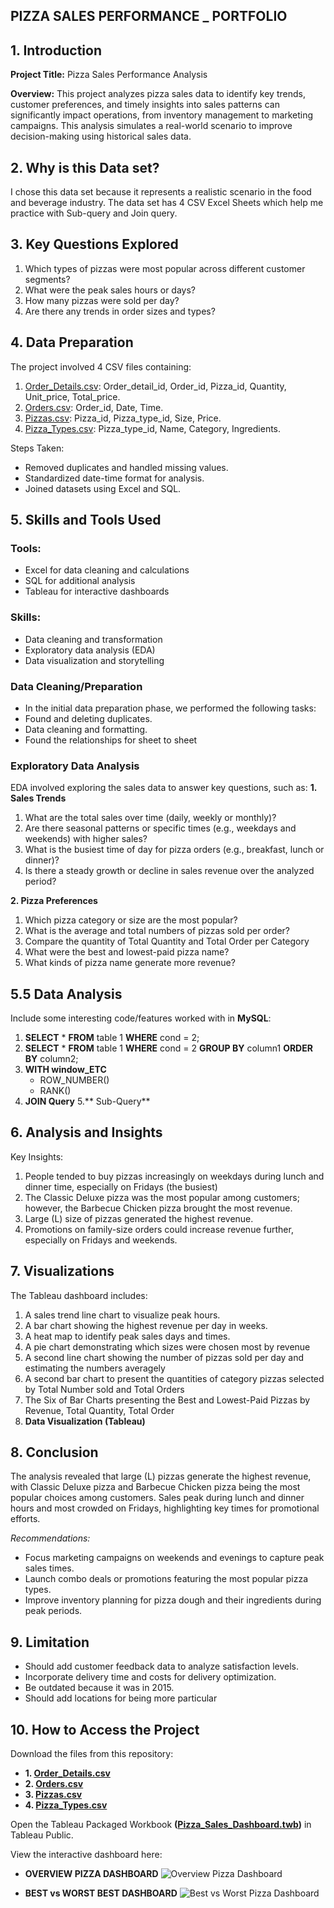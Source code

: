 ## PIZZA SALES PERFORMANCE _ PORTFOLIO

## 1. Introduction
**Project Title:** Pizza Sales Performance Analysis

**Overview:**
This project analyzes pizza sales data to identify key trends, customer preferences, and timely insights into sales patterns can significantly impact operations, from inventory management to marketing campaigns. This analysis simulates a real-world scenario to improve decision-making using historical sales data.

## 2. Why is this Data set?
I chose this data set because it represents a realistic scenario in the food and beverage industry. The data set has 4 CSV Excel Sheets which help me practice with Sub-query and Join query.

## 3. Key Questions Explored
1. Which types of pizzas were most popular across different customer segments?
2. What were the peak sales hours or days?
3. How many pizzas were sold per day?
4. Are there any trends in order sizes and types?

## 4. Data Preparation
The project involved 4 CSV files containing:
1. [Order_Details.csv](https://github.com/user-attachments/files/17858426/order_details.csv): Order_detail_id, Order_id, Pizza_id, Quantity, Unit_price, Total_price.
2. [Orders.csv](https://github.com/user-attachments/files/17858575/orders.csv): Order_id, Date, Time.
3. [Pizzas.csv](https://github.com/user-attachments/files/17858658/pizzas.csv): Pizza_id, Pizza_type_id, Size, Price.
4. [Pizza_Types.csv](https://github.com/user-attachments/files/17858621/pizza_types.csv): Pizza_type_id, Name, Category, Ingredients.
   
Steps Taken:
- Removed duplicates and handled missing values.
- Standardized date-time format for analysis.
- Joined datasets using Excel and SQL.

## 5. Skills and Tools Used
### Tools:
- Excel for data cleaning and calculations
- SQL for additional analysis
- Tableau for interactive dashboards

### Skills:
- Data cleaning and transformation
- Exploratory data analysis (EDA)
- Data visualization and storytelling

### Data Cleaning/Preparation
- In the initial data preparation phase, we performed the following tasks:
- Found and deleting duplicates.
- Data cleaning and formatting.
- Found the relationships for sheet to sheet

### Exploratory Data Analysis
EDA involved exploring the sales data to answer key questions, such as:
  **1. Sales Trends**
1. What are the total sales over time (daily, weekly or monthly)?
2. Are there seasonal patterns or specific times (e.g., weekdays and weekends) with higher sales?
3. What is the busiest time of day for pizza orders (e.g., breakfast, lunch or dinner)?
4. Is there a steady growth or decline in sales revenue over the analyzed period?
   
  **2. Pizza Preferences**
1. Which pizza category or size are the most popular?
2. What is the average and total numbers of pizzas sold per order? 
3. Compare the quantity of Total Quantity and Total Order per Category
4. What were the best and lowest-paid pizza name?
5. What kinds of pizza name generate more revenue?

## 5.5 Data Analysis
Include some interesting code/features worked with in **MySQL**:
1. **SELECT** * **FROM** table 1 **WHERE** cond = 2;
2. **SELECT** * **FROM** table 1 **WHERE** cond = 2 **GROUP BY** column1 **ORDER BY** column2;
3. **WITH window_ETC** 
   + ROW_NUMBER()
   + RANK()
4. **JOIN Query**
5.** Sub-Query**

## 6. Analysis and Insights
Key Insights:
1. People tended to buy pizzas increasingly on weekdays during lunch and dinner time, especially on Fridays (the busiest)
2. The Classic Deluxe pizza was the most popular among customers; however, the Barbecue Chicken pizza brought the most revenue.
3. Large (L) size of pizzas generated the highest revenue.
4. Promotions on family-size orders could increase revenue further, especially on Fridays and weekends.

## 7. Visualizations
The Tableau dashboard includes:
1. A sales trend line chart to visualize peak hours.
2. A bar chart showing the highest revenue per day in weeks.
3. A heat map to identify peak sales days and times.
4. A pie chart demonstrating which sizes were chosen most by revenue
5. A second line chart showing the number of pizzas sold per day and estimating the numbers averagely
6. A second bar chart to present the quantities of category pizzas selected by Total Number sold and Total Orders
7. The Six of Bar Charts presenting the Best and Lowest-Paid Pizzas by Revenue, Total Quantity, Total Order
8. **Data Visualization (Tableau)**

## 8. Conclusion
The analysis revealed that large (L) pizzas generate the highest revenue, with Classic Deluxe pizza and Barbecue Chicken pizza being the most popular choices among customers. Sales peak during lunch and dinner hours and most crowded on Fridays, highlighting key times for promotional efforts.

_Recommendations:_
- Focus marketing campaigns on weekends and evenings to capture peak sales times.
- Launch combo deals or promotions featuring the most popular pizza types.
- Improve inventory planning for pizza dough and their ingredients during peak periods.

## 9. Limitation
- Should add customer feedback data to analyze satisfaction levels.
- Incorporate delivery time and costs for delivery optimization.
- Be outdated because it was in 2015. 
- Should add locations for being more particular

## 10. How to Access the Project
Download the files from this repository:

- **1. [Order_Details.csv](https://github.com/user-attachments/files/17858426/order_details.csv)**
- **2. [Orders.csv](https://github.com/user-attachments/files/17858575/orders.csv)**
- **3. [Pizzas.csv](https://github.com/user-attachments/files/17858658/pizzas.csv)**
- **4. [Pizza_Types.csv](https://github.com/user-attachments/files/17858621/pizza_types.csv)**

Open the Tableau Packaged Workbook **([Pizza_Sales_Dashboard.twb](https://public.tableau.com/app/profile/harry.huynh/viz/Pizza_Sales_Dashboard_17321793664470/BestvsWorstPizzaDashboard))** in Tableau Public.

View the interactive dashboard here: 
- **OVERVIEW PIZZA DASHBOARD**
![Overview Pizza Dashboard](https://github.com/user-attachments/assets/1a9b8d69-95ea-44e2-84bc-4854d97f9cd6)

- **BEST vs WORST BEST DASHBOARD**
![Best vs Worst Pizza Dashboard](https://github.com/user-attachments/assets/89d83bc9-c052-48bf-adde-da25659532f0)
